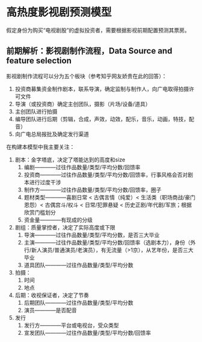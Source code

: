 # 高热度影视剧预测模型
假定身份为购买“电视剧股”的虚拟投资者，需要根据影视前期配置预测其票房。

## 前期解析：影视剧制作流程，Data Source and feature selection
影视剧制作流程可以分为五个板块（参考知乎网友娇贵在此的回答）：
1. 投资商募集资金制作剧本，联系导演，确定监制与制作人，向广电取得拍摄许可文件
2. 导演（或投资商）确定主创团队，摄影（片场/设备/道具）
3. 主创团队进行拍摄
4. 编导团队进行后期（剪辑，合成，声效，动效，配乐，音乐，动画，特技，配音）
5. 向广电总局报批及确定发行渠道

在构建本模型中我主要关注：
1. 剧本：金字塔底，决定了塔能达到的高度和size
    1. 编剧————过往作品数量/类型/平均分数/回馈率
    2. 投资商————过往作品数量/类型/平均分数/回馈率，行事风格会否对剧本进行过度干涉
    3. 制作方————过往作品数量/类型/平均分数/回馈率，圈子
    4. 题材类型————喜剧日常 < 古偶言情（纯爱）< 生活类（职场商战/豪门恩怨）< 古偶宫斗/权斗 < 日常/犯罪悬疑 < 历史正剧/年代剧/军旅；根据欣赏门槛划分
    5. 资金量————有现成的分级
2. 剧组：质量掌控者，决定了实际高度或下限
    1. 导演————过往作品数量/类型/平均分数，是否三大毕业
    2. 主演————过往作品数量/类型/平均分数/回馈率（选剧本力），身份（外行/新人演员/普通演员/老演员），有无流量（>1京），从艺年份，是否三大毕业
    3. 道具团队————过往作品数量/类型/平均分数
3. 拍摄：
    1. 时间
    2. 地点
4. 后期：收视保证者，决定了节奏
    1. 后期团队————过往作品数量/类型/平均分数
    2. 演员————是否配音
5. 发行
    1. 发行方————平台或电视台，受众类型
    2. 宣发团队————过往作品数量/类型/平均分数/回馈率
